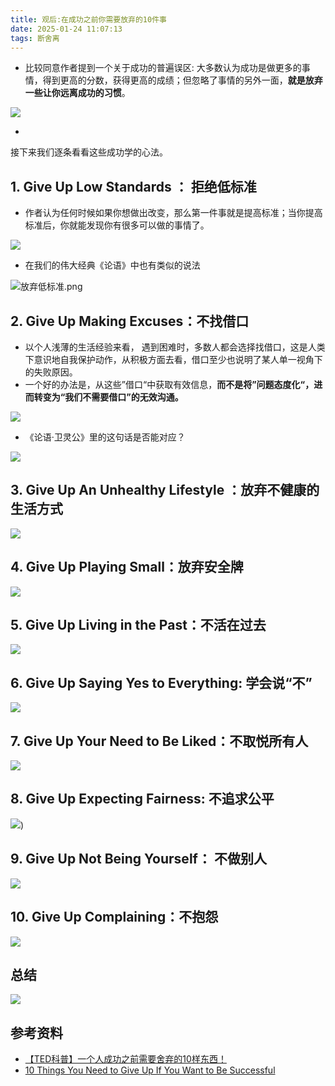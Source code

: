 ```yaml
---
title: 观后:在成功之前你需要放弃的10件事
date: 2025-01-24 11:07:13
tags: 断舍离	
---
```


- 比较同意作者提到一个关于成功的普遍误区: 大多数认为成功是做更多的事情，得到更高的分数，获得更高的成绩；但忽略了事情的另外一面，**就是放弃一些让你远离成功的习惯**。

![](https://foruda.gitee.com/images/1737710364377892626/9e0758fc_7410562.png)

- 



接下来我们逐条看看这些成功学的心法。

## 1. Give Up Low Standards ： 拒绝低标准 

- 作者认为任何时候如果你想做出改变，那么第一件事就是提高标准；当你提高标准后，你就能发现你有很多可以做的事情了。

![](https://foruda.gitee.com/images/1737710390751472447/e601f51d_7410562.png)



- 在我们的伟大经典《论语》中也有类似的说法

![放弃低标准.png](https://foruda.gitee.com/images/1737710756371221982/c3623899_7410562.jpeg)



## 2. Give Up Making Excuses：不找借口

- 以个人浅薄的生活经验来看， 遇到困难时，多数人都会选择找借口，这是人类下意识地自我保护动作，从积极方面去看，借口至少也说明了某人单一视角下的失败原因。
- 一个好的办法是，从这些”借口“中获取有效信息，**而不是将”问题态度化“，进而转变为“我们不需要借口”的无效沟通。**

![](https://foruda.gitee.com/images/1737710451825613685/efb63e38_7410562.png)

- 《论语·卫灵公》里的这句话是否能对应？

![](https://foruda.gitee.com/images/1737710804612252049/d9f1ba60_7410562.jpeg)

## 3. Give Up An Unhealthy Lifestyle ：放弃不健康的生活方式

![](https://foruda.gitee.com/images/1737710468289551507/07fb9634_7410562.png)

## 4. Give Up Playing Small：放弃安全牌

![](https://foruda.gitee.com/images/1737710493781453479/cef3eb01_7410562.png)

## 5. Give Up Living in the Past：不活在过去

![](https://foruda.gitee.com/images/1737711413027098921/8752ce6c_7410562.png)

##  6. Give Up Saying Yes to Everything:  学会说“不”

![](https://foruda.gitee.com/images/1737711468577207568/3ef8fe05_7410562.png)

##  7. Give Up Your Need to Be Liked：不取悦所有人

![](https://foruda.gitee.com/images/1737710634608779056/ce0fa74e_7410562.png)

##  8. Give Up Expecting Fairness: 不追求公平

![](https://foruda.gitee.com/images/1737710653329687941/6516a851_7410562.png))

##  9. Give Up Not Being Yourself： 不做别人

![](https://foruda.gitee.com/images/1737710677798779468/eca7288b_7410562.png)

##  10. Give Up Complaining：不抱怨

![](https://foruda.gitee.com/images/1737710697396493528/33bf5279_7410562.png)



## 总结

![](https://foruda.gitee.com/images/1737710714669164942/94a6fdee_7410562.png)



## 参考资料

- [【TED科普】一个人成功之前需要舍弃的10样东西！](https://www.bilibili.com/video/BV17H4y1A7zN?spm_id_from=333.1245.0.0)
- [10 Things You Need to Give Up If You Want to Be Successful](https://www.youtube.com/watch?v=-Jwf9hbXyUQ)

